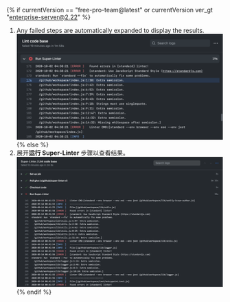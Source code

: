 {% if currentVersion == "free-pro-team@latest" or currentVersion ver_gt "enterprise-server@2.22" %}
1. Any failed steps are automatically expanded to display the results. ![Super linter 工作流程结果](/assets/images/help/repository/super-linter-workflow-results-updated.png)
{% else %}
1. 展开**运行 Super-Linter** 步骤以查看结果。 ![Super linter 工作流程结果](/assets/images/help/repository/super-linter-workflow-results.png)
{% endif %}